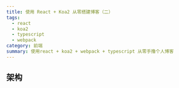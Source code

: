 ```yaml
---
title: 使用 React + Koa2 从零搭建博客（二）
tags: 
  - react
  - koa2
  - typescript
  - webpack
category: 前端
summary: 使用react + koa2 + webpack + typescript 从零手撸个人博客
---
```


## 架构

